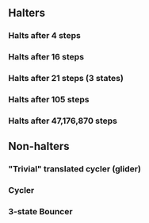 <SeoTitle value="Story" />

<script lang="ts">
import { onMount } from 'svelte';
import SeoTitle from "$lib/seo_title.svelte";
import TmSimulator from "$lib/tm_simulator.svelte"
import { machineCodeToTM, tmToTuringMachineDotIO  } from '$lib/tm';
import {BB5_champion} from '$lib/machine_repertoire'
import Katex from "$lib/Katex.svelte"



onMount(() => { // TODO: this shouldn't be necessary
    const id = window.location.hash.replace(/^#/, '');
    const element = id && document.getElementById(id);
    console.log(id,element)
    if (id && element) {
      window.scrollTo({ top: element.top, behavior: 'smooth' });
    }
  });

</script>

<div class="dark w-full ">
<div class="prose prose-invert text-white -mt-4  xl:justify-start lg:ml-[170px] ml-0 sm:ml-4 font-sans prose-base sm:prose-lg w-full">
<div class="leading-normal ">
<div>

## Halters

### Halts after 4 steps

<TmSimulator machineCode="1RB1RB_1LA---_------_------_------"/>

### Halts after 16 steps

<TmSimulator machineCode="1RB0LC_0LB1LA_1RA0RD_1RD0RE_0LE---"/>

### Halts after 21 steps (3 states)

<TmSimulator machineCode="1RB---_1LB0RC_1LC1LA"/>

### Halts after 105 steps

<TmSimulator machineCode="1RB1LC_0LB1LA_1RD1LB_1RE0RD_0RA---"/>

### Halts after 47,176,870 steps

<TmSimulator/>

## Non-halters

### "Trivial" translated cycler (glider)

<TmSimulator machineCode="0RA---_------_------_------_------"/>

### Cycler

<TmSimulator machineCode="1RB0LC_0LB1LA_1RA0RD_1RD0RE_0LA---"/>

### 3-state Bouncer

<TmSimulator machineCode="1RB0LC_1LB1RA_---1LA"/>




<div class="mb-20"></div>

</div>
</div>
</div>
</div>
